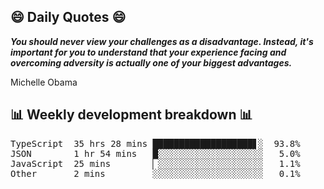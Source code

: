 ## 😄 Daily Quotes 😄

_**You should never view your challenges as a disadvantage. Instead, it's important for you to understand that your experience facing and overcoming adversity is actually one of your biggest advantages.**_

Michelle Obama



## 📊 Weekly development breakdown 📊

<pre>TypeScript  35 hrs 28 mins ███████████████████▋░  93.8%
JSON        1 hr 54 mins   █░░░░░░░░░░░░░░░░░░░░   5.0%
JavaScript  25 mins        ▏░░░░░░░░░░░░░░░░░░░░   1.1%
Other       2 mins         ░░░░░░░░░░░░░░░░░░░░░   0.1%</pre>